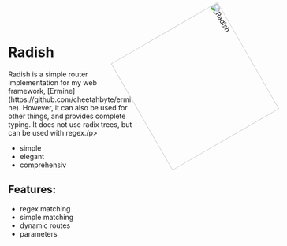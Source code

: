 <img src="https://cdn.discordapp.com/attachments/857979752991031296/943164374510600284/radish3.svg" alt="Radish" style="width: 250px; rotate: 60deg;"  align="right"/>
<h1>Radish </h1>

<p>Radish is a simple router implementation for my web framework, [Ermine](https://github.com/cheetahbyte/ermine). However, it can also be used for other things, and provides complete typing. It does not use radix trees, but can be used with regex./p>


- simple
- elegant
- comprehensiv


## Features: 
- regex matching
- simple matching
- dynamic routes
- parameters

